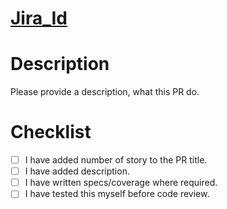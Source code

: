 # [Jira_Id](https://autovia.atlassian.net/browse/Jira_Id)

# Description
Please provide a description, what this PR do.

# Checklist

- [ ] I have added number of story to the PR title.
- [ ] I have added description.
- [ ] I have written specs/coverage where required.
- [ ] I have tested this myself before code review.
